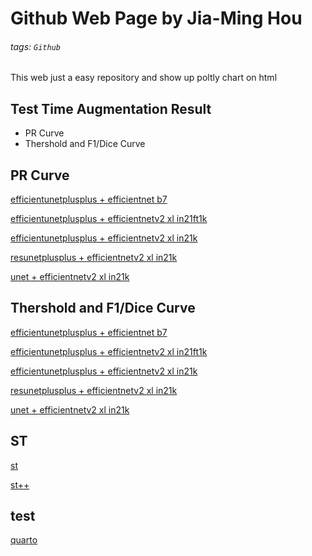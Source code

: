 # Github Web Page by Jia-Ming Hou
###### tags: `Github`

This web just a easy repository and
show up poltly chart on html


## Test Time Augmentation Result
* PR Curve
* Thershold and F1/Dice Curve


## PR Curve
[efficientunetplusplus + efficientnet b7](https://t110368027.github.io/plot/Full/efficientunetplusplus_efficientnet-b7_8/version_0/epoch=80-valid_avg_loss=0.1070-valid_f1_score=0.8930/pr)

[efficientunetplusplus + efficientnetv2 xl in21ft1k](https://t110368027.github.io/plot/Full/efficientunetplusplus_tu-tf_efficientnetv2_xl_in21ft1k_8/version_0/epoch=73-valid_avg_loss=0.1165-valid_f1_score=0.8837/pr)

[efficientunetplusplus + efficientnetv2 xl in21k](https://t110368027.github.io/plot/Full/efficientunetplusplus_tu-tf_efficientnetv2_xl_in21k_8/version_0/epoch=71-valid_avg_loss=0.1135-valid_f1_score=0.8868/pr)

[resunetplusplus + efficientnetv2 xl in21k](https://t110368027.github.io/plot/Full/resunetplusplus_tu-tf_efficientnetv2_xl_in21k_8/version_0/epoch=84-valid_avg_loss=0.1134-valid_f1_score=0.8871/pr)

[unet + efficientnetv2 xl in21k](https://t110368027.github.io/plot/Full/unet_tu-tf_efficientnetv2_xl_in21k_8/version_0/epoch=90-valid_avg_loss=0.1140-valid_f1_score=0.8870/pr)


## Thershold and F1/Dice Curve
[efficientunetplusplus + efficientnet b7](https://t110368027.github.io/plot/Full/efficientunetplusplus_efficientnet-b7_8/version_0/epoch=80-valid_avg_loss=0.1070-valid_f1_score=0.8930/th_f1)

[efficientunetplusplus + efficientnetv2 xl in21ft1k](https://t110368027.github.io/plot/Full/efficientunetplusplus_tu-tf_efficientnetv2_xl_in21ft1k_8/version_0/epoch=73-valid_avg_loss=0.1165-valid_f1_score=0.8837/th_f1)

[efficientunetplusplus + efficientnetv2 xl in21k](https://t110368027.github.io/plot/Full/efficientunetplusplus_tu-tf_efficientnetv2_xl_in21k_8/version_0/epoch=71-valid_avg_loss=0.1135-valid_f1_score=0.8868/th_f1)

[resunetplusplus + efficientnetv2 xl in21k](https://t110368027.github.io/plot/Full/resunetplusplus_tu-tf_efficientnetv2_xl_in21k_8/version_0/epoch=84-valid_avg_loss=0.1134-valid_f1_score=0.8871/th_f1)

[unet + efficientnetv2 xl in21k](https://t110368027.github.io/plot/Full/unet_tu-tf_efficientnetv2_xl_in21k_8/version_0/epoch=90-valid_avg_loss=0.1140-valid_f1_score=0.8870/th_f1)


## ST

[st](https://t110368027.github.io/st/ST/)

[st++](https://t110368027.github.io/st/ST++/)

## test

[quarto](https://t110368027.github.io/quarto)
